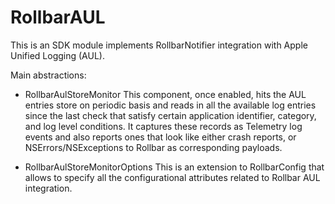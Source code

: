 # RollbarAUL

This is an SDK module implements RollbarNotifier integration with Apple Unified Logging (AUL).


Main abstractions:

- RollbarAulStoreMonitor 
This component, once enabled, hits the AUL entries store on periodic basis and reads in all the available log entries since the last check that satisfy certain application identifier, category, and log level conditions. It captures these records as Telemetry log events and also reports ones that look like either crash reports, or NSErrors/NSExceptions to Rollbar as corresponding payloads.

- RollbarAulStoreMonitorOptions
This is an extension to RollbarConfig that allows to specify all the configurational attributes related to Rollbar AUL integration.


